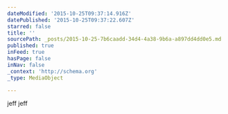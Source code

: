 ```yaml
---
dateModified: '2015-10-25T09:37:14.916Z'
datePublished: '2015-10-25T09:37:22.607Z'
starred: false
title: ''
sourcePath: _posts/2015-10-25-7b6caadd-34d4-4a38-9b6a-a897dd4dd0e5.md
published: true
inFeed: true
hasPage: false
inNav: false
_context: 'http://schema.org'
_type: MediaObject

---
```

jeff
jeff
